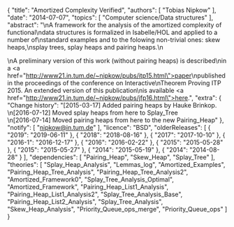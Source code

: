 {
    "title": "Amortized Complexity Verified",
    "authors": [
        "Tobias Nipkow"
    ],
    "date": "2014-07-07",
    "topics": [
        "Computer science/Data structures"
    ],
    "abstract": "\nA framework for the analysis of the amortized complexity of functional\ndata structures is formalized in Isabelle/HOL and applied to a number of\nstandard examples and to the folowing non-trivial ones: skew heaps,\nsplay trees, splay heaps and pairing heaps.\n<p>\nA preliminary version of this work (without pairing heaps) is described\nin a <a href=\"http://www21.in.tum.de/~nipkow/pubs/itp15.html\">paper</a>\npublished in the proceedings of the conference on Interactive\nTheorem Proving ITP 2015. An extended version of this publication\nis available <a href=\"http://www21.in.tum.de/~nipkow/pubs/jfp16.html\">here</a>.",
    "extra": {
        "Change history": "[2015-03-17] Added pairing heaps by Hauke Brinkop.<br>\n[2016-07-12] Moved splay heaps from here to Splay_Tree<br>\n[2016-07-14] Moved pairing heaps from here to the new Pairing_Heap"
    },
    "notify": [
        "nipkow@in.tum.de"
    ],
    "licence": "BSD",
    "olderReleases": [
        {
            "2019": "2019-06-11"
        },
        {
            "2018": "2018-08-16"
        },
        {
            "2017": "2017-10-10"
        },
        {
            "2016-1": "2016-12-17"
        },
        {
            "2016": "2016-02-22"
        },
        {
            "2015": "2015-05-28"
        },
        {
            "2015": "2015-05-27"
        },
        {
            "2014": "2015-05-19"
        },
        {
            "2014": "2014-08-28"
        }
    ],
    "dependencies": [
        "Pairing_Heap",
        "Skew_Heap",
        "Splay_Tree"
    ],
    "theories": [
        "Splay_Heap_Analysis",
        "Lemmas_log",
        "Amortized_Examples",
        "Pairing_Heap_Tree_Analysis",
        "Pairing_Heap_Tree_Analysis2",
        "Amortized_Framework0",
        "Splay_Tree_Analysis_Optimal",
        "Amortized_Framework",
        "Pairing_Heap_List1_Analysis",
        "Pairing_Heap_List1_Analysis2",
        "Splay_Tree_Analysis_Base",
        "Pairing_Heap_List2_Analysis",
        "Splay_Tree_Analysis",
        "Skew_Heap_Analysis",
        "Priority_Queue_ops_merge",
        "Priority_Queue_ops"
    ]
}